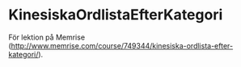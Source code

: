 # KinesiskaOrdlistaEfterKategori
För lektion på Memrise (http://www.memrise.com/course/749344/kinesiska-ordlista-efter-kategori/).
